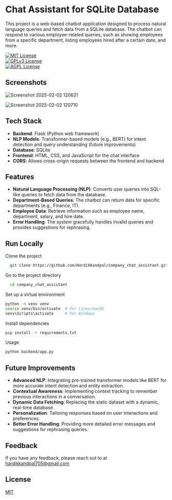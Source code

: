 
# Chat Assistant for SQLite Database
This project is a web-based chatbot application designed to process natural language queries and fetch data from a SQLite database. The chatbot can respond to various employee-related queries, such as showing employees from a specific department, listing employees hired after a certain date, and more.

[![MIT License](https://img.shields.io/badge/License-MIT-green.svg)](https://choosealicense.com/licenses/mit/)  
[![GPLv3 License](https://img.shields.io/badge/License-GPL%20v3-yellow.svg)](https://choosealicense.com/licenses/gpl-3.0/)  
[![AGPL License](https://img.shields.io/badge/license-AGPL-blue.svg)](https://choosealicense.com/licenses/gpl-3.0/)


## Screenshots  

![Screenshot 2025-02-02 120621](https://github.com/user-attachments/assets/e263b0a9-3848-4511-b9f9-425007fa1bdc)

![Screenshot 2025-02-02 120710](https://github.com/user-attachments/assets/3966784b-e8c4-49bc-9e39-3d21200c8447)

## Tech Stack  

- **Backend**: Flask (Python web framework)
- **NLP Models**: Transformer-based models (e.g., BERT) for intent detection and query understanding (future improvements)
- **Database**: SQLite
- **Frontend**: HTML, CSS, and JavaScript for the chat interface
- **CORS**: Allows cross-origin requests between the frontend and backend

## Features  

- **Natural Language Processing (NLP)**: Converts user queries into SQL-like queries to fetch data from the database.
- **Department-Based Queries**: The chatbot can return data for specific departments (e.g., Finance, IT).
- **Employee Data**: Retrieve information such as employee name, department, salary, and hire date.
- **Error Handling**: The system gracefully handles invalid queries and provides suggestions for rephrasing.


## Run Locally  

Clone the project  

~~~bash  
  git clone https://github.com/HardikKandpal/company_chat_assistant.git
~~~

Go to the project directory  

~~~bash  
  cd company_chat_assistant
~~~

Set up a virtual environment
~~~bash  
python -m venv venv
source venv/bin/activate  # For Linux/macOS
venv\Scripts\activate     # For Windows
~~~

Install dependencies  

~~~bash  
pip install -r requirements.txt
~~~

Usage  

~~~bash  
python backend/app.py
~~~

## Future Improvements
- **Advanced NLP**: Integrating pre-trained transformer models like BERT for more accurate intent detection and entity extraction.
- **Contextual Awareness**: Implementing context tracking to remember previous interactions in a conversation.
- **Dynamic Data Fetching**: Replacing the static dataset with a dynamic, real-time database.
- **Personalization**: Tailoring responses based on user interactions and preferences.
- **Better Error Handling**: Providing more detailed error messages and suggestions for rephrasing queries.


## Feedback  

If you have any feedback, please reach out to at hardikkandpal705@gmail.com

## License  

[MIT](https://choosealicense.com/licenses/mit/)
